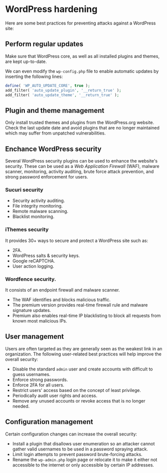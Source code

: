 # WordPress hardening

Here are some best practices for preventing attacks against a WordPress site:

## Perform regular updates

Make sure that WordPress core, as well as all installed plugins and themes, are kept up-to-date.

We can even modify the `wp-config.php` file to enable automatic updates by inserting the following lines:

```php
define( 'WP_AUTO_UPDATE_CORE', true );
add_filter( 'auto_update_plugin', '__return_true' );
add_filter( 'auto_update_theme', '__return_true' );
```

## Plugin and theme management

Only install trusted themes and plugins from the WordPress.org website. Check the last update date and avoid plugins that are no longer maintained which may suffer from unpatched vulnerabilities.

## Enchance WordPress security

Several WordPress security plugins can be used to enhance the website's security. These can be used as a _Web Application Firewall_ (WAF), malware scanner, monitoring, activity auditing, brute force attack prevention, and strong password enforcement for users.

### Sucuri security

- Security activity auditing.
- File integrity monitoring.
- Remote malware scanning.
- Blacklist monitoring.

### iThemes security

It provides 30+ ways to secure and protect a WordPress site such as:

- 2FA.
- WordPress salts & security keys.
- Google reCAPTCHA.
- User action logging.

### Wordfence security.

It consists of an endpoint firewall and malware scanner.

- The WAF identifies and blocks malicious traffic.
- The premium version provides real-time firewall rule and malware signature updates.
- Premium also enables real-time IP blacklisting to block all requests from known most malicious IPs.

## User management

Users are often targeted as they are generally seen as the weakest link in an organization. The following user-related best practices will help improve the overall security:

- Disable the standard `admin` user and create accounts with difficult to guess usernames.
- Enforce strong passwords.
- Enforce 2FA for all users.
- Restrict users' access based on the concept of least privilege.
- Periodically audit user rights and access.
- Remove any unused accounts or revoke access that is no longer needed.

## Configuration management

Certain configuration changes can increase the overall security:

- Install a plugin that disallows user enumeration so an attacker cannot gather valid usernames to be used in a password spraying attack.
- Limit login attempts to prevent password brute-forcing attacks.
- Rename the `wp-admin.php` login page or relocate it to make it either not accessible to the internet or only accessible by certain IP addresses.
